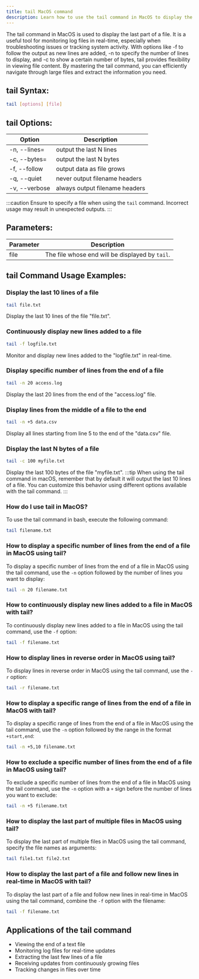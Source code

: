 ```yaml
---
title: tail MacOS command
description: Learn how to use the tail command in MacOS to display the end of a file. Find syntax, options, and practical examples for efficient file viewing.
---
```


The tail command in MacOS is used to display the last part of a file. It is a useful tool for monitoring log files in real-time, especially when troubleshooting issues or tracking system activity. With options like -f to follow the output as new lines are added, -n to specify the number of lines to display, and -c to show a certain number of bytes, tail provides flexibility in viewing file content. By mastering the tail command, you can efficiently navigate through large files and extract the information you need.

## tail Syntax:
```bash
tail [options] [file]
```

## tail Options:
| Option       | Description                       |
|--------------|-----------------------------------|
| -n, --lines= | output the last N lines           |
| -c, --bytes= | output the last N bytes           |
| -f, --follow | output data as file grows         |
| -q, --quiet  | never output filename headers     |
| -v, --verbose| always output filename headers    |

:::caution
Ensure to specify a file when using the `tail` command. Incorrect usage may result in unexpected outputs.
:::

## Parameters:
| Parameter | Description                                      |
|-----------|--------------------------------------------------|
| file      | The file whose end will be displayed by `tail`.  |
## tail Command Usage Examples:
### Display the last 10 lines of a file
```bash
tail file.txt
```
Display the last 10 lines of the file "file.txt".

### Continuously display new lines added to a file
```bash
tail -f logfile.txt
```
Monitor and display new lines added to the "logfile.txt" in real-time.

### Display specific number of lines from the end of a file
```bash
tail -n 20 access.log
```
Display the last 20 lines from the end of the "access.log" file.

### Display lines from the middle of a file to the end
```bash
tail -n +5 data.csv
```
Display all lines starting from line 5 to the end of the "data.csv" file.

### Display the last N bytes of a file
```bash
tail -c 100 myfile.txt
```
Display the last 100 bytes of the file "myfile.txt".
:::tip
When using the tail command in macOS, remember that by default it will output the last 10 lines of a file. You can customize this behavior using different options available with the tail command.
:::

### How do I use tail in MacOS?
To use the tail command in bash, execute the following command:
```bash
tail filename.txt
```

### How to display a specific number of lines from the end of a file in MacOS using tail?
To display a specific number of lines from the end of a file in MacOS using the tail command, use the `-n` option followed by the number of lines you want to display:
```bash
tail -n 20 filename.txt
```

### How to continuously display new lines added to a file in MacOS with tail?
To continuously display new lines added to a file in MacOS using the tail command, use the `-f` option:
```bash
tail -f filename.txt
```

### How to display lines in reverse order in MacOS using tail?
To display lines in reverse order in MacOS using the tail command, use the `-r` option:
```bash
tail -r filename.txt
```

### How to display a specific range of lines from the end of a file in MacOS with tail?
To display a specific range of lines from the end of a file in MacOS using the tail command, use the `-n` option followed by the range in the format `+start,end`:
```bash
tail -n +5,10 filename.txt
```

### How to exclude a specific number of lines from the end of a file in MacOS using tail?
To exclude a specific number of lines from the end of a file in MacOS using the tail command, use the `-n` option with a `+` sign before the number of lines you want to exclude:
```bash
tail -n +5 filename.txt
```

### How to display the last part of multiple files in MacOS using tail?
To display the last part of multiple files in MacOS using the tail command, specify the file names as arguments:
```bash
tail file1.txt file2.txt
```

### How to display the last part of a file and follow new lines in real-time in MacOS with tail?
To display the last part of a file and follow new lines in real-time in MacOS using the tail command, combine the `-f` option with the filename:
```bash
tail -f filename.txt
```

## Applications of the tail command

- Viewing the end of a text file
- Monitoring log files for real-time updates
- Extracting the last few lines of a file
- Receiving updates from continuously growing files
- Tracking changes in files over time